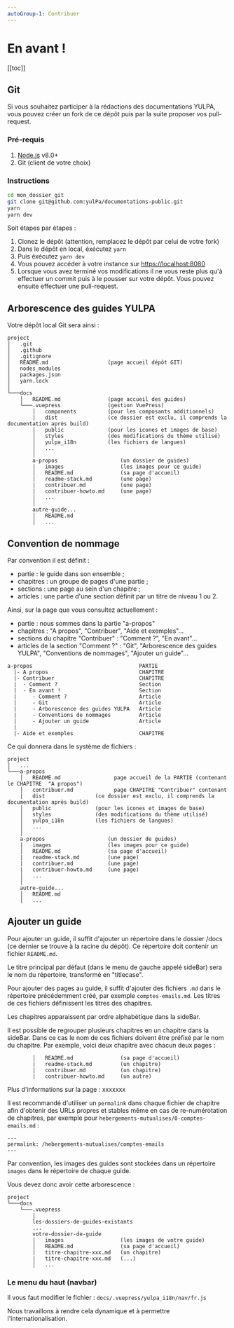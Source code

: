 ```yaml
---
autoGroup-1: Contribuer
---
```


# En avant !

[[toc]]

## Git

Si vous souhaitez participer à la rédactions des documentations YULPA,
vous pouvez créer un fork de ce dépôt puis par la suite proposer vos
pull-request.

### Pré-requis

1. [Node.js](https://nodejs.org/en/) v8.0+
2. Git (client de votre choix)

### Instructions

```sh
cd mon_dossier_git
git clone git@github.com:yulPa/documentations-public.git 
yarn
yarn dev
```

Soit étapes par étapes :

1. Clonez le dépôt (attention, remplacez le dépôt par celui de votre
   fork)
2. Dans le dépôt en local, éxécutez `yarn`
3. Puis éxécutez `yarn dev`
4. Vous pouvez accéder à votre instance sur
   [https://localhost:8080](https://localhost:8080)
5. Lorsque vous avez terminé vos modifications il ne vous reste plus
   qu'à effectuer un commit puis à le pousser sur votre dépôt. Vous
   pouvez ensuite effectuer une pull-request.


## Arborescence des guides YULPA

Votre dépôt local Git sera ainsi :

```
project
│   .git
│   .github
│   .gitignore
│   README.md                   (page accueil dépôt GIT)
│   nodes_modules
│   packages.json
│   yarn.lock  
│
└───docs
    │   README.md               (page accueil des guides)
    └───.vuepress               (gestion VuePress)
        │   components          (pour les composants additionnels)
        |   dist                (ce dossier est exclu, il comprends la documentation après build)
        │   public              (pour les icones et images de base)
        │   styles              (des modifications du thème utilisé)
        │   yulpa_i18n          (les fichiers de langues)
        │   ...
        │
        a-propos                    (un dossier de guides)
        |   images                  (les images pour ce guide)
        │   README.md               (sa page d'accueil)
        |   readme-stack.md         (une page)
        |   contribuer.md           (une page)
        |   contribuer-howto.md     (une page)
        │   ...
        │
        autre-guide...
        │   README.md
        │   ...
```

## Convention de nommage

Par convention il est définit :

- partie : le guide dans son ensemble ;
- chapitres : un groupe de pages d'une partie ;
- sections : une page au sein d'un chapitre ;
- articles : une partie d'une section définit par un titre de niveau 1
  ou 2.

Ainsi, sur la page que vous consultez actuellement :

- partie : nous sommes dans la partie "a-propos"
- chapitres : "A propos", "Contribuer", "Aide et exemples"...
- sections du chapitre "Contribuer" : "Comment ?", "En avant"...
- articles de la section "Comment ?" : "Git", "Arborescence des guides
  YULPA", "Conventions de nommages", "Ajouter un guide"...

```
a-propos                                  PARTIE
  |- A propos                             CHAPITRE
  |- Contribuer                           CHAPITRE
  |  - Comment ?                          Section
  |  - En avant !                         Section
  |     - Comment ?                       Article
  |     - Git                             Article
  |     - Arborescence des guides YULPA   Article
  |     - Conventions de nommages         Article
  |     - Ajouter un guide                Article
  |          
  |- Aide et exemples                     CHAPITRE
```

Ce qui donnera dans le système de fichiers :

```
project
│   ...
└───a-propos
    │   README.md                 page accueil de la PARTIE (contenant le CHAPITRE  "A propos")
    │   contribuer.md             page CHAPITRE "Contribuer" contenant 
    |   dist                (ce dossier est exclu, il comprends la documentation après build)
    │   public              (pour les icones et images de base)
    │   styles              (des modifications du thème utilisé)
    │   yulpa_i18n          (les fichiers de langues)
    │   ...
    │
    a-propos                    (un dossier de guides)
    |   images                  (les images pour ce guide)
    │   README.md               (sa page d'accueil)
    |   readme-stack.md         (une page)
    |   contribuer.md           (une page)
    |   contribuer-howto.md     (une page)
    │   ...
    │
    autre-guide...
    │   README.md
    │   ...
```

## Ajouter un guide

Pour ajouter un guide, il suffit d'ajouter un répertoire dans le dossier
/docs (ce dernier se trouve à la racine du dépôt). Ce répertoire doit
contenir un fichier `README.md`.

Le titre principal par défaut (dans le menu de gauche appelé sideBar)
sera le nom du répertoire, transformé en "titlecase".

Pour ajouter des pages au guide, il suffit d'ajouter des fichiers `.md`
dans le répertoire précédemment créé, par exemple `comptes-emails.md`.
Les titres de ces fichiers définissent les titres des chapitres.

Les chapitres apparaissent par ordre alphabétique dans la sideBar.

Il est possible de regrouper plusieurs chapitres en un chapitre dans la
sideBar. Dans ce cas le nom de ces fichiers doivent être préfixé par le
nom du chapitre. Par exemple, voici deux chapitre avec chacun deux pages
:

```
        │   README.md               (sa page d'accueil)
        |   readme-stack.md         (un chapitre)
        |   contribuer.md           (un chapitre)
        |   contribuer-howto.md     (un autre)
```

Plus d'informations sur la page : xxxxxxx

Il est recommandé d'utiliser un `permalink` dans chaque fichier de
chapitre afin d'obtenir des URLs propres et stables même en cas de
re-numérotation de chapitres, par exemple pour
`hebergements-mutualises/0-comptes-emails.md` :

```
---
permalink: /hebergements-mutualises/comptes-emails
---
```

Par convention, les images des guides sont stockées dans un répertoire
`images` dans le répertoire de chaque guide.

Vous devez donc avoir cette arborescence :

```
project
└───docs
    └───.vuepress
        |
        les-dossiers-de-guides-existants
        ...
        votre-dossier-de-guide
        |   images                  (les images de votre guide)
        │   README.md               (sa page d'accueil)
        |   titre-chapitre-xxx.md   (un chapitre)
        |   titre-chapitre-xxx.md   (...)
        │   ...
```

### Le menu du haut (navbar)

Il vous faut modifier le fichier : `docs/.vuepress/yulpa_i18n/nav/fr.js`

Nous travaillons à rendre cela dynamique et à permettre
l'internationalisation.
